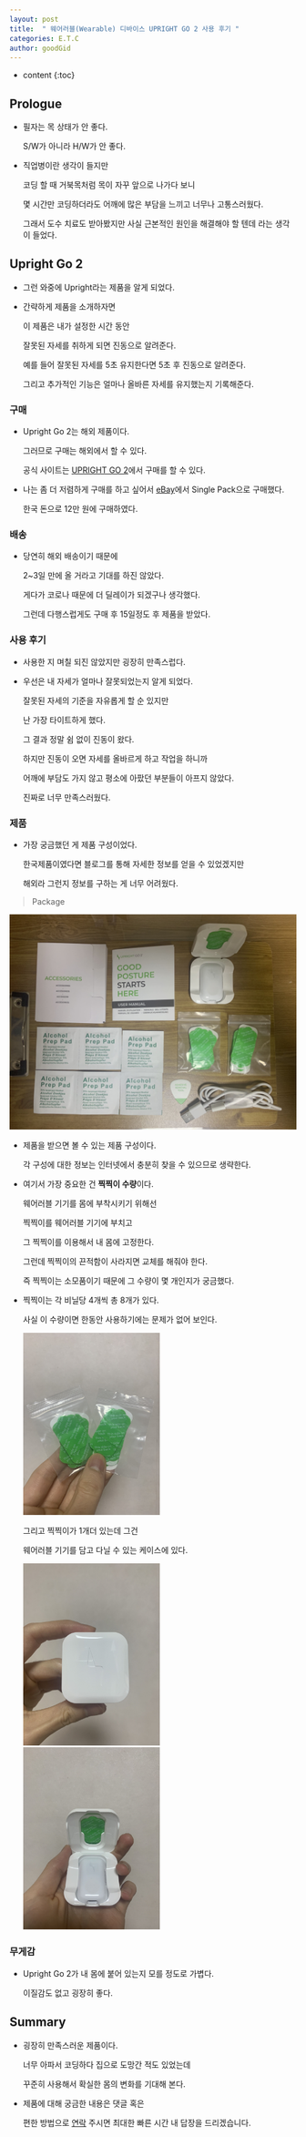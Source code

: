 ```yaml
---
layout: post
title:  " 웨어러블(Wearable) 디바이스 UPRIGHT GO 2 사용 후기 "
categories: E.T.C
author: goodGid
---
```

* content
{:toc}


## Prologue

* 필자는 목 상태가 안 좋다.

  S/W가 아니라 H/W가 안 좋다.

* 직업병이란 생각이 들지만
  
  코딩 할 때 거북목처럼 목이 자꾸 앞으로 나가다 보니

  몇 시간만 코딩하더라도 어깨에 많은 부담을 느끼고 너무나 고통스러웠다.

  그래서 도수 치료도 받아봤지만 사실 근본적인 원인을 해결해야 할 텐데 라는 생각이 들었다.




## Upright Go 2 

* 그런 와중에 Upright라는 제품을 알게 되었다.

* 간략하게 제품을 소개하자면 

  이 제품은 내가 설정한 시간 동안 
  
  잘못된 자세를 취하게 되면 진동으로 알려준다.

  예를 들어 잘못된 자세를 5초 유지한다면 5초 후 진동으로 알려준다.

  그리고 추가적인 기능은 얼마나 올바른 자세를 유지했는지 기록해준다.

### 구매

* Upright Go 2는 해외 제품이다.

  그러므로 구매는 해외에서 할 수 있다.

  공식 사이트는 [UPRIGHT GO 2](https://store.uprightpose.com/products/upright-go2)에서 구매를 할 수 있다.

* 나는 좀 더 저렴하게 구매를 하고 싶어서 [eBay](https://www.ebay.com/itm/UPRIGHT-GO-2-Bundle-Lighter-Smaller-Posture-Corrector-Strapless-Discrete-VGC/372870302243?ssPageName=STRK%3AMEBIDX%3AIT&_trksid=p2060353.m2749.l2649)에서 Single Pack으로 구매했다.

  한국 돈으로 12만 원에 구매하였다.


### 배송

* 당연히 해외 배송이기 때문에

  2~3일 만에 올 거라고 기대를 하진 않았다.

  게다가 코로나 때문에 더 딜레이가 되겠구나 생각했다.

  그런데 다행스럽게도 구매 후 15일정도 후 제품을 받았다.


### 사용 후기

* 사용한 지 며칠 되진 않았지만 굉장히 만족스럽다.

* 우선은 내 자세가 얼마나 잘못되었는지 알게 되었다.

  잘못된 자세의 기준을 자유롭게 할 순 있지만

  난 가장 타이트하게 했다.

  그 결과 정말 쉼 없이 진동이 왔다.

  하지만 진동이 오면 자세를 올바르게 하고 작업을 하니까

  어깨에 부담도 가지 않고 평소에 아팠던 부분들이 아프지 않았다.

  진짜로 너무 만족스러웠다.

### 제품 

* 가장 궁금했던 게 제품 구성이었다.

  한국제품이였다면 블로그를 통해 자세한 정보를 얻을 수 있었겠지만

  해외라 그런지 정보를 구하는 게 너무 어려웠다.


> Package

![](/assets/img/posts/Upright-Go-2-Review_1.jpeg)

* 제품을 받으면 볼 수 있는 제품 구성이다.

  각 구성에 대한 정보는 인터넷에서 충분히 찾을 수 있으므로 생략한다.

* 여기서 가장 중요한 건 **찍찍이 수량**이다.

  웨어러블 기기를 몸에 부착시키기 위해선 

  찍찍이를 웨어러블 기기에 부치고 

  그 찍찍이를 이용해서 내 몸에 고정한다.

  그런데 찍찍이의 끈적함이 사라지면 교체를 해줘야 한다.

  즉 찍찍이는 소모품이기 때문에 그 수량이 몇 개인지가 궁금했다.

* 찍찍이는 각 비닐당 4개씩 총 8개가 있다.

  사실 이 수량이면 한동안 사용하기에는 문제가 없어 보인다.

  <img src="/assets/img/posts/Upright-Go-2-Review_2.jpeg" alt="" style="max-width: 50%;">

  그리고 찍찍이가 1개더 있는데 그건

  웨어러블 기기를 담고 다닐 수 있는 케이스에 있다.

  <img src="/assets/img/posts/Upright-Go-2-Review_3.jpeg" alt="" style="max-width: 50%;">

  <img src="/assets/img/posts/Upright-Go-2-Review_4.jpeg" alt="" style="max-width: 50%;">



### 무게감

* Upright Go 2가 내 몸에 붙어 있는지 모를 정도로 가볍다.

  이질감도 없고 굉장히 좋다.



## Summary

* 굉장히 만족스러운 제품이다.

  너무 아파서 코딩하다 집으로 도망간 적도 있었는데

  꾸준히 사용해서 확실한 몸의 변화를 기대해 본다.

* 제품에 대해 궁금한 내용은 댓글 혹은 

  편한 방법으로 [연락]({{stie.url}}/about/#contact) 주시면 최대한 빠른 시간 내 답장을 드리겠습니다.